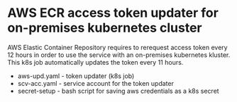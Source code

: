 # AWS ECR access token updater for on-premises kubernetes cluster
AWS Elastic Container Repository requires to rerequest access token every 12 hours in order to use the service with an on-premises kubernetes kluster. This k8s job automatically updates the token every 11 hours.
- aws-upd.yaml - token updater (k8s job)
- scv-acc.yaml - service account for the token updater
- secret-setup - bash script for saving aws credentials as a k8s secret
